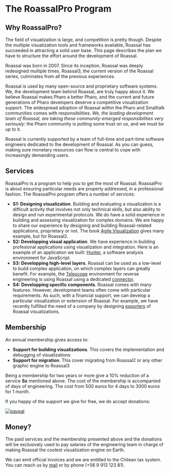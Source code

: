 # The RoassalPro Program

## Why RoassalPro?
The field of visualization is large, and competition is pretty though. Despite the multiple visualization tools and frameworks available, Roassal has succeeded in attracting a solid user base. This page describes the plan we have to structure the effort around the development of Roassal.

Roassal was born in 2007. Since its inception, Roassal was deeply redesigned multiple times. Roassal3, the current version of the Roassal series, culminates from all the previous experiences. 

Roassal is used by many open-source and proprietary software systems. We, the development team behind Roassal, are truly happy about it. We believe Roassal makes Pharo a better Pharo, and the current and future generations of Pharo developers deserve a competitive visualization support. The widespread adoption of Roassal within the Pharo and Smalltalk communities comes with responsibilities. _We, the leading development team of Roassal, are taking these community-emerged responsibilities very seriously_: the Pharo community is putting some trust on us, and we must be up to it.

Roassal is currently supported by a team of full-time and part-time software engineers dedicated to the development of Roassal. As you can guess, making sure monetary resources can flow is central to cope with increasingly demanding users. 

## Services

RoassalPro is a program to help you to get the most of Roassal. RoassalPro is about ensuring particular needs are properly addressed, in a professional fashion. The RoassalPro program offers a number of services:

- **S1: Designing visualization**. Building and evaluating a visualization is a difficult activity that involves not only technical skills, but also ability to design and run experimental protocols. We do have a solid experience in building and assessing visualization for complex domains. We are happy to share our experience by designing and building Roassal-related applications, proprietary or not. The book [Agile Visualization](http://agilevisualization.com) gives many example, but for Roassal2.
- **S2: Developping visual application**. We have experience in building profesional applications using visualization and integration. Here is an example of an application we built: [Hunter](https://www.youtube.com/watch?v=vZB00Wwqxvc), a software analysis environment for JavaScript.
- **S3: Developping high-level layers**. Roassal can be used as a low-level to build complex application, on which complex layers can greatly benefit. For example, the [Telescope](https://github.com/TelescopeSt/Telescope) environment for reverse engineering is using Roassal using a dedicated [connector](https://github.com/TelescopeSt/TelescopeRoassal3).
- **S4: Developping specific components**. Roassal comes with many features. However, development teams often come with particular requirements. As such, with a financial support, we can develop a particular visualization or extension of Roassal. For example, we have recently fulfilled the need of a company by designing [exporters](https://github.com/ObjectProfile/Roassal3Exporters) of Roassal visualizations.

## Membership
An annual membership gives access to:
- **Support for building visualizations**. This covers the implementation and debugging of visualizations
- **Support for migration**. This cover migrating from Roassal2 or any other graphic engine to Roassal3

Being a membership for two years or more give a 10% reduction of a service **Sx** mentioned above.
The cost of the membership is accompanied of days of engineering. The cost from 500 euros for 4 days to 3000 euros for 1 month.
  
If you happy of the support we give for free, we do accept donations:

[![paypal](https://www.paypalobjects.com/en_US/i/btn/btn_donateCC_LG.gif)](https://www.paypal.com/cgi-bin/webscr?cmd=_s-xclick&hosted_button_id=ZE7B9WLCSXVQY)

## Money?
The paid services and the membership presented above and the donations will be exclusively used to pay salaries of the engineering team in charge of making Roassal the coolest visualization engine on Earth. 

We can emit official invoices and we are entitled to the Chilean tax system. You can reach us by [mail](alexandre.bergel@me.com) or by phone (+56 9 913 123 81). 

